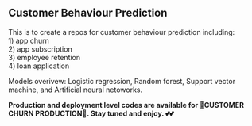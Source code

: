 ## Customer Behaviour Prediction
This is to create a repos for customer behaviour prediction including:   
	1) app churn  
	2) app subscription  
	3) employee retention  
	4) loan application  

Models overivew: Logistic regression, Random forest, Support vector machine, and Artificial neural netoworks.

******Production and deployment level codes are available for 🙌CUSTOMER CHURN PRODUCTION🙌. Stay tuned and enjoy. 💕💕******
